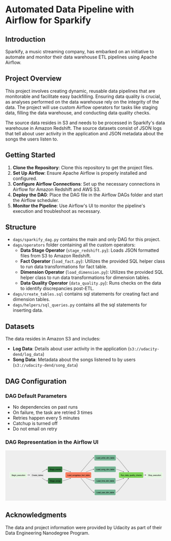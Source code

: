 # Automated Data Pipeline with Airflow for Sparkify

## Introduction
Sparkify, a music streaming company, has embarked on an initiative to automate and monitor their data warehouse ETL pipelines using Apache Airflow.

## Project Overview
This project involves creating dynamic, reusable data pipelines that are monitorable and facilitate easy backfilling.
Ensuring data quality is crucial, as analyses performed on the data warehouse rely on the integrity of the data. 
The project will use custom Airflow operators for tasks like staging data, filling the data warehouse, and conducting data quality checks.

The source data resides in S3 and needs to be processed in Sparkify's data warehouse in Amazon Redshift. 
The source datasets consist of JSON logs that tell about user activity in the application and JSON metadata about the songs the users listen to.

## Getting Started

1. **Clone the Repository**: Clone this repository to get the project files.
2. **Set Up Airflow**: Ensure Apache Airflow is properly installed and configured. 
3. **Configure Airflow Connections**: Set up the necessary connections in Airflow for Amazon Redshift and AWS S3. 
4. **Deploy the DAG**: Place the DAG file in the Airflow DAGs folder and start the Airflow scheduler. 
5. **Monitor the Pipeline**: Use Airflow's UI to monitor the pipeline's execution and troubleshoot as necessary.

## Structure

* `dags/sparkify_dag.py` contains the main and only DAG for this project.
* `dags/operators` folder containing all the custom operators:
  * **Data Stage Operator** (`stage_redshift.py`): Loads JSON formatted files from S3 to Amazon Redshift.
  * **Fact Operator** (`load_fact.py`): Utilizes the provided SQL helper class to run data transformations for fact table.
  * **Dimension Operator** (`load_dimension.py`): Utilizes the provided SQL helper class to run data transformations for dimension tables.
  * **Data Quality Operator** (`data_quality.py`): Runs checks on the data to identify discrepancies post-ETL.
* `dags/create_tables.sql` contains sql statements for creating fact and dimension tables.
* `dags/helpers/sql_queries.py` contains all the sql statements for inserting data.


## Datasets
The data resides in Amazon S3 and includes:

* **Log Data**: Details about user activity in the application (`s3://udacity-dend/log_data`)
* **Song Data**: Metadata about the songs listened to by users (`s3://udacity-dend/song_data`)

## DAG Configuration

### DAG Default Parameters
* No dependencies on past runs
* On failure, the task are retried 3 times
* Retries happen every 5 minutes
* Catchup is turned off 
* Do not email on retry

### DAG Representation in the Airflow UI
![Sparkify DAG](sparkify_DAG.png)

## Acknowledgments
The data and project information were provided by Udacity as part of their Data Engineering Nanodegree Program.
